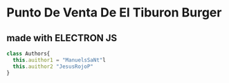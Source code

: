

# Punto De Venta De **El Tiburon Burger** 

## made with **ELECTRON JS**

``` js
class Authors{
  this.auithor1 = "ManuelsSaNt"l
  this.auithor2 "JesusRojoP"
}
```